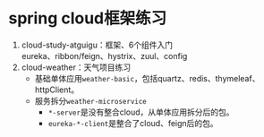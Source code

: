# spring cloud框架练习
1. cloud-study-atguigu：框架、6个组件入门    
    eureka、ribbon/feign、hystrix、zuul、config
2. cloud-weather：天气项目练习
    - 基础单体应用`weather-basic`，包括quartz、redis、thymeleaf、httpClient。
    - 服务拆分`weather-microservice`    
        - `*-server`是没有整合cloud，从单体应用拆分后的包。
        - `eureka-*-client`是整合了cloud、feign后的包。